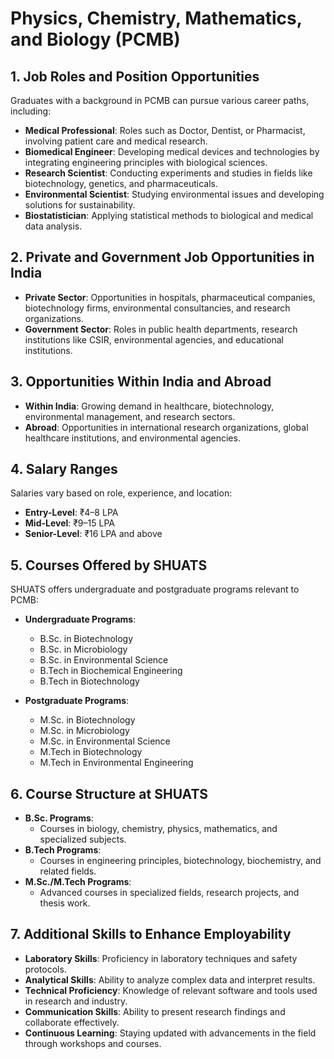 # Physics, Chemistry, Mathematics, and Biology (PCMB)

## 1. Job Roles and Position Opportunities

Graduates with a background in PCMB can pursue various career paths, including:

- **Medical Professional**: Roles such as Doctor, Dentist, or Pharmacist, involving patient care and medical research.
- **Biomedical Engineer**: Developing medical devices and technologies by integrating engineering principles with biological sciences.
- **Research Scientist**: Conducting experiments and studies in fields like biotechnology, genetics, and pharmaceuticals.
- **Environmental Scientist**: Studying environmental issues and developing solutions for sustainability.
- **Biostatistician**: Applying statistical methods to biological and medical data analysis.

## 2. Private and Government Job Opportunities in India

- **Private Sector**: Opportunities in hospitals, pharmaceutical companies, biotechnology firms, environmental consultancies, and research organizations.
- **Government Sector**: Roles in public health departments, research institutions like CSIR, environmental agencies, and educational institutions.

## 3. Opportunities Within India and Abroad

- **Within India**: Growing demand in healthcare, biotechnology, environmental management, and research sectors.
- **Abroad**: Opportunities in international research organizations, global healthcare institutions, and environmental agencies.

## 4. Salary Ranges

Salaries vary based on role, experience, and location:

- **Entry-Level**: ₹4–8 LPA
- **Mid-Level**: ₹9–15 LPA
- **Senior-Level**: ₹16 LPA and above

## 5. Courses Offered by SHUATS

SHUATS offers undergraduate and postgraduate programs relevant to PCMB:

- **Undergraduate Programs**:
  - B.Sc. in Biotechnology
  - B.Sc. in Microbiology
  - B.Sc. in Environmental Science
  - B.Tech in Biochemical Engineering
  - B.Tech in Biotechnology

- **Postgraduate Programs**:
  - M.Sc. in Biotechnology
  - M.Sc. in Microbiology
  - M.Sc. in Environmental Science
  - M.Tech in Biotechnology
  - M.Tech in Environmental Engineering

## 6. Course Structure at SHUATS

- **B.Sc. Programs**:
  - Courses in biology, chemistry, physics, mathematics, and specialized subjects.
- **B.Tech Programs**:
  - Courses in engineering principles, biotechnology, biochemistry, and related fields.
- **M.Sc./M.Tech Programs**:
  - Advanced courses in specialized fields, research projects, and thesis work.

## 7. Additional Skills to Enhance Employability

- **Laboratory Skills**: Proficiency in laboratory techniques and safety protocols.
- **Analytical Skills**: Ability to analyze complex data and interpret results.
- **Technical Proficiency**: Knowledge of relevant software and tools used in research and industry.
- **Communication Skills**: Ability to present research findings and collaborate effectively.
- **Continuous Learning**: Staying updated with advancements in the field through workshops and courses.